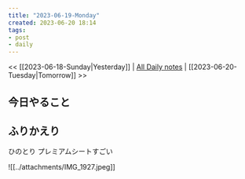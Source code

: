 ```yaml
---
title: "2023-06-19-Monday"
created: 2023-06-20 18:14
tags:
- post
- daily
---
```


<< [[2023-06-18-Sunday|Yesterday]] | [All Daily notes](/tags/daily) | [[2023-06-20-Tuesday|Tomorrow]] >>


## 今日やること



## ふりかえり

ひのとり
プレミアムシートすごい

![[../attachments/IMG_1927.jpeg]]